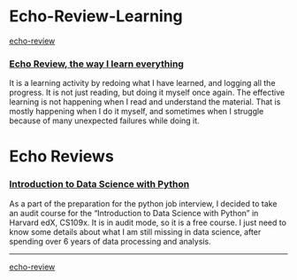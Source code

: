 # Echo-Review-Learning
[echo-review](README.md)  

### [Echo Review, the way I learn everything](https://docs.google.com/document/d/e/2PACX-1vT3XmPU6_6sVhs-OJdU31uEXHULB6Q0THjeCuIE960bZsoL6LQf3gzV2G0a5CC3laNz_x9-dtYFtJrG/pub)
It is a learning activity by redoing what I have learned, and logging all the progress. It is not just reading, but doing it myself once again. The effective learning is not happening when I read and understand the material. That is mostly happening when I do it myself, and sometimes when I struggle because of many unexpected failures while doing it.

# Echo Reviews

### [Introduction to Data Science with Python](https://docs.google.com/document/d/e/2PACX-1vSosZ0-gGkIo6pfqC0ZacUfaULh2DPhNGgfF5Hlyf4MOUW_zDvwePgiFj1yQVjMwMONOPAZuupvI3l4/pub)
As a part of the preparation for the python job interview, I decided to take an audit course for the “Introduction to Data Science with Python” in Harvard edX, CS109x. It is in audit mode, so it is a free course. I just need to know some details about what I am still missing in data science, after spending over 6 years of data processing and analysis.

---
[echo-review](README.md)  